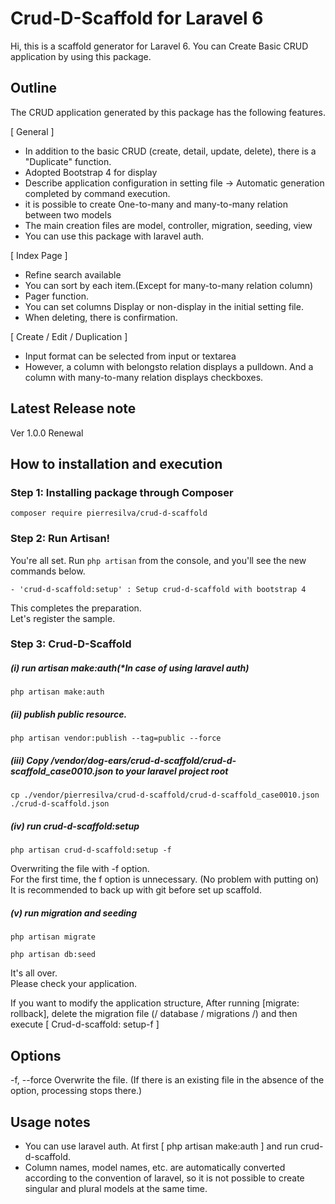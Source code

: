# Crud-D-Scaffold for Laravel 6

  Hi, this is a scaffold generator for Laravel 6.
  You can Create Basic CRUD application by using this package.

## Outline
  The CRUD application generated by this package has the following features.

  [ General ]
* In addition to the basic CRUD (create, detail, update, delete), there is a "Duplicate" function.
* Adopted Bootstrap 4 for display
* Describe application configuration in setting file -> Automatic generation completed by command execution.
* it is possible to create One-to-many and many-to-many relation between two models
* The main creation files are model, controller, migration, seeding, view
* You can use this package with laravel auth.

[ Index Page ]
* Refine search available
* You can sort by each item.(Except for many-to-many relation column)
* Pager function.
* You can set columns Display or non-display in the initial setting file.
* When deleting, there is confirmation.

[ Create / Edit / Duplication ]
* Input format can be selected from input or textarea
* However, a column with belongsto relation displays a pulldown. And a column with many-to-many relation displays checkboxes.


## Latest Release note

Ver 1.0.0 Renewal<br>


## How to installation and execution

### Step 1: Installing package through Composer

```
composer require pierresilva/crud-d-scaffold
```

### Step 2: Run Artisan!

You're all set.
Run `php artisan` from the console, and you'll see the new commands below.
```
- 'crud-d-scaffold:setup' : Setup crud-d-scaffold with bootstrap 4
```

  This completes the preparation.  
  Let's register the sample.  

### Step 3: Crud-D-Scaffold

##### (i) run artisan make:auth(*In case of using laravel auth)
```
php artisan make:auth
```
##### (ii) publish public resource.
```
php artisan vendor:publish --tag=public --force
```
##### (iii) Copy /vendor/dog-ears/crud-d-scaffold/crud-d-scaffold_case0010.json to your laravel project root
```
cp ./vendor/pierresilva/crud-d-scaffold/crud-d-scaffold_case0010.json ./crud-d-scaffold.json
```
##### (iv) run crud-d-scaffold:setup
```
php artisan crud-d-scaffold:setup -f
```
  Overwriting the file with -f option.  
  For the first time, the f option is unnecessary. (No problem with putting on)
  It is recommended to back up with git before set up scaffold.

##### (v) run migration and seeding
```
php artisan migrate
```
```
php artisan db:seed
```

  It's all over.  
  Please check your application.

  If you want to modify the application structure,
  After running [migrate: rollback], delete the migration file (/ database / migrations /) and then
  execute [ Crud-d-scaffold: setup-f ]

## Options
-f, --force Overwrite the file. (If there is an existing file in the absence of the option, processing stops there.)

## Usage notes
* You can use laravel auth. At first [ php artisan make:auth ] and run crud-d-scaffold.
* Column names, model names, etc. are automatically converted according to the convention of laravel, so it is not possible to create singular and plural models at the same time.

